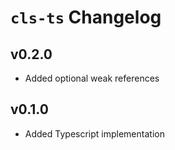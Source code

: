 # `cls-ts` Changelog

## v0.2.0

* Added optional weak references

## v0.1.0

* Added Typescript implementation

